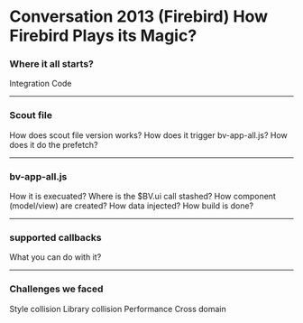 Conversation 2013 (Firebird) How Firebird Plays its Magic?
======

### Where it all starts? 
Integration Code

------
### Scout file
How does scout file version works?
How does it trigger bv-app-all.js?
How does it do the prefetch?

------
### bv-app-all.js
How it is execuated?
Where is the $BV.ui call stashed?
How component (model/view) are created?
How data injected?
How build is done?

------
### supported callbacks
What you can do with it?

------
### Challenges we faced
Style collision
Library collision
Performance
Cross domain
